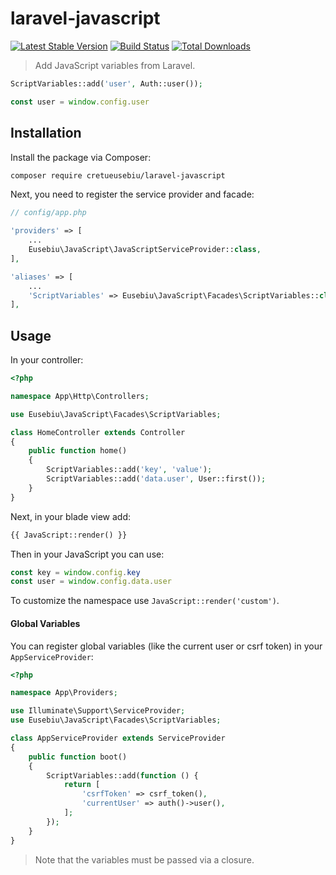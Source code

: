 <h1>laravel-javascript</h1>

<a href="https://packagist.org/packages/cretueusebiu/laravel-javascript"><img src="https://poser.pugx.org/cretueusebiu/laravel-javascript/v/stable.svg" alt="Latest Stable Version"></a>
<a href="https://travis-ci.org/cretueusebiu/laravel-javascript"><img src="https://travis-ci.org/cretueusebiu/laravel-javascript.svg?branch=master" alt="Build Status"></a>
<a href="https://packagist.org/packages/cretueusebiu/laravel-javascript"><img src="https://poser.pugx.org/cretueusebiu/laravel-javascript/d/total.svg" alt="Total Downloads"></a>

> Add JavaScript variables from Laravel.

```php
ScriptVariables::add('user', Auth::user());
```

```javascript
const user = window.config.user
```

## Installation

Install the package via Composer:

```bash
composer require cretueusebiu/laravel-javascript
```

Next, you need to register the service provider and facade:

```php
// config/app.php

'providers' => [
    ...
    Eusebiu\JavaScript\JavaScriptServiceProvider::class,
],

'aliases' => [
    ...
    'ScriptVariables' => Eusebiu\JavaScript\Facades\ScriptVariables::class,
],
```

## Usage

In your controller:

```php
<?php

namespace App\Http\Controllers;

use Eusebiu\JavaScript\Facades\ScriptVariables;

class HomeController extends Controller
{
    public function home()
    {
        ScriptVariables::add('key', 'value');
        ScriptVariables::add('data.user', User::first());
    }
}
```

Next, in your blade view add:

```php
{{ JavaScript::render() }}
```

Then in your JavaScript you can use:

```javascript
const key = window.config.key
const user = window.config.data.user
```

To customize the namespace use `JavaScript::render('custom')`.

#### Global Variables

You can register global variables (like the current user or csrf token) in your `AppServiceProvider`:

```php
<?php

namespace App\Providers;

use Illuminate\Support\ServiceProvider;
use Eusebiu\JavaScript\Facades\ScriptVariables;

class AppServiceProvider extends ServiceProvider
{
    public function boot()
    {
        ScriptVariables::add(function () {
            return [
                'csrfToken' => csrf_token(),
                'currentUser' => auth()->user(),
            ];
        });
    }
}
```

> Note that the variables must be passed via a closure.
